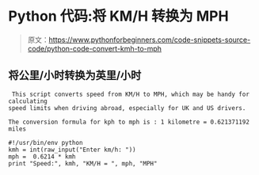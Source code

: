 # Python 代码:将 KM/H 转换为 MPH

> 原文：<https://www.pythonforbeginners.com/code-snippets-source-code/python-code-convert-kmh-to-mph>

## 将公里/小时转换为英里/小时

```
 This script converts speed from KM/H to MPH, which may be handy for calculating
speed limits when driving abroad, especially for UK and US drivers. 

The conversion formula for kph to mph is : 1 kilometre = 0.621371192 miles 
```

```
#!/usr/bin/env python
kmh = int(raw_input("Enter km/h: "))
mph =  0.6214 * kmh
print "Speed:", kmh, "KM/H = ", mph, "MPH"

```